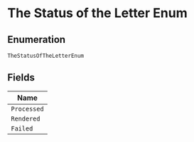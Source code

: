 
# The Status of the Letter Enum

## Enumeration

`TheStatusOfTheLetterEnum`

## Fields

| Name |
|  --- |
| `Processed` |
| `Rendered` |
| `Failed` |

